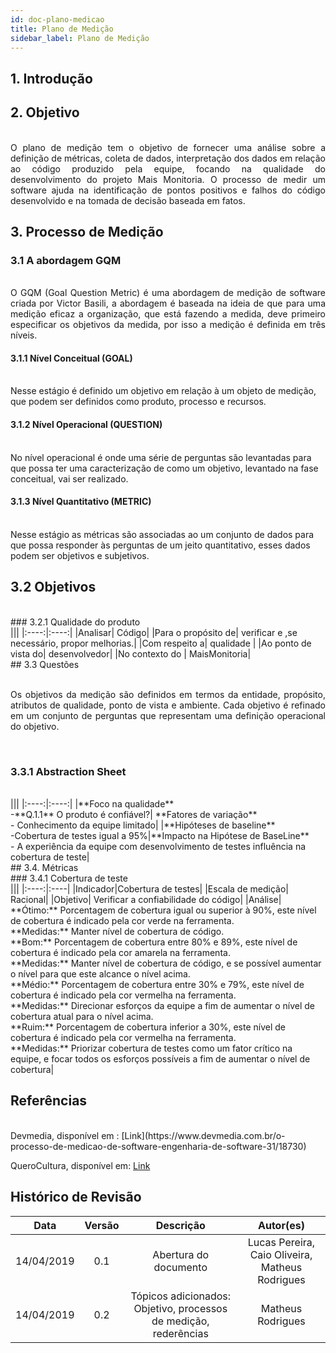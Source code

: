 ```yaml
---
id: doc-plano-medicao
title: Plano de Medição
sidebar_label: Plano de Medição
---
```


## 1. Introdução


## 2. Objetivo
<p align="justify">
</br>
O plano de medição tem o objetivo de fornecer uma análise sobre a definição de métricas, coleta de dados, interpretação dos dados em relação  ao código produzido pela equipe, focando na qualidade do desenvolvimento do projeto Mais Monitoria. O processo de medir um software ajuda na identificação de pontos positivos e falhos do código desenvolvido e na tomada de decisão baseada em fatos.
</p>

## 3. Processo de Medição

### 3.1 A abordagem GQM
<p align="justify">
</br>
O GQM (Goal Question Metric) é uma abordagem de medição de software criada por Victor Basili, a abordagem é baseada na ideia de que para uma medição eficaz a organização, que está fazendo a medida, deve primeiro especificar os objetivos da medida, por isso a medição é definida em três níveis.

#### 3.1.1 Nível Conceitual (GOAL) 
</br>
Nesse estágio é definido um objetivo em relação à um objeto de medição, que podem ser definidos como produto, processo e recursos.

#### 3.1.2 Nível Operacional (QUESTION)
</br>
No nível operacional é onde uma série de perguntas são levantadas para que possa ter uma caracterização de como um objetivo, levantado na fase conceitual, vai ser realizado.

#### 3.1.3 Nível Quantitativo (METRIC)
</br>
Nesse estágio as métricas são associadas ao um conjunto de dados para que possa responder às perguntas de um jeito quantitativo, esses dados podem ser objetivos e subjetivos.
</p>

## 3.2 Objetivos
</br>
### 3.2.1 Qualidade do produto
</br>
|||
|:----:|:----:|
|Analisar| Código|
|Para o propósito de| verificar e ,se necessário, propor melhorias.|
|Com respeito a| qualidade |
|Ao ponto de vista do| desenvolvedor|
|No contexto do | MaisMonitoria|

</br>
## 3.3 Questões

<p align="justify">
</br>
Os objetivos da medição são definidos em termos da entidade, propósito, atributos de qualidade, ponto de vista e ambiente. Cada objetivo é refinado em um conjunto de perguntas que representam uma definição operacional do objetivo.
</p>
</br>

### 3.3.1 Abstraction Sheet
</br>
|||
|:----:|:----:|
|**Foco na qualidade**</br>-**Q.1.1** O produto é confiável?| **Fatores de variação**</br>- Conhecimento da equipe limitado|
|**Hipóteses de baseline**</br> -Cobertura de testes igual a 95%|**Impacto na Hipótese de BaseLine**</br> - A experiência da equipe com desenvolvimento de testes influência na cobertura de teste|

</br>
## 3.4. Métricas
</br>
### 3.4.1 Cobertura de teste
</br>
|||
|:----:|:----|
|Indicador|Cobertura de testes|
|Escala de medição| Racional|
|Objetivo| Verificar a confiabilidade do código|
|Análise| **Ótimo:** Porcentagem de cobertura igual ou superior à 90%, este nível de cobertura é indicado pela cor verde na ferramenta.</br>**Medidas:** Manter nível de cobertura de código.</br>**Bom:** Porcentagem de cobertura entre 80% e 89%, este nível de cobertura é indicado pela cor amarela na ferramenta.</br>**Medidas:** Manter nível de cobertura de código, e se possível aumentar o nível para que este alcance o nível acima.</br>**Médio:** Porcentagem de cobertura entre 30% e 79%, este nível de cobertura é indicado pela cor vermelha na ferramenta.</br>**Medidas:** Direcionar esforços da equipe a fim de aumentar o nível de cobertura atual para o nível acima.</br>**Ruim:** Porcentagem de cobertura inferior a 30%, este nível de cobertura é indicado pela cor vermelha na ferramenta.</br>**Medidas:** Priorizar cobertura de testes como um fator crítico na equipe, e focar todos os esforços possíveis a fim de aumentar o nível de cobertura|

</br>

## Referências
</br>
Devmedia, disponível em : [Link](https://www.devmedia.com.br/o-processo-de-medicao-de-software-engenharia-de-software-31/18730)

QueroCultura, disponível em: [Link](https://github.com/fga-eps-mds/2017.2-QueroCultura/wiki/Medi%C3%A7%C3%A3o-e-An%C3%A1lise)

## Histórico de Revisão
| Data | Versão | Descrição | Autor(es) |
|:--:|:--:|:--:|:--:|
| 14/04/2019 | 0.1 | Abertura do documento | Lucas Pereira, Caio Oliveira, Matheus Rodrigues |
|14/04/2019| 0.2 | Tópicos adicionados: Objetivo, processos de medição, rederẽncias | Matheus Rodrigues|
